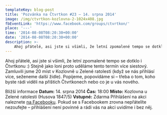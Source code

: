 ```yaml
---
templateKey: blog-post
title: 'Pozvánka na Čtvrtkon #23 – 14. srpna 2014'
image: /img/ctvrtkon-kozlovna-2-1024x408.jpg
fbEventLink: 'https://www.facebook.com/groups/ctvrtkon/'
place: '---'
time: '2014-08-08T08:20:30+00:00'
date: '2014-08-08T08:20:30+00:00'
description: >-
    Ahoj přátelé, asi jste si všimli, že letní zpomalené tempo se dotklo i Čtvrtkonu :) Stejně jako loni proto uděláme tento termín více siestový. Zamluvili jsme 20 míst v Kozlovně u Zelené...
---
```

Ahoj přátelé, asi jste si všimli, že letní zpomalené tempo se dotklo i Čtvrtkonu :) Stejně jako loni proto uděláme tento termín více siestový. Zamluvili jsme 20 míst v Kozlovně u Zelené ratolesti (když se nás přihlásí více, seženeme další židle). Popijeme, popovídáme si – třeba o tom, koho byste rádi viděli na příštích Čtvrtkonech nebo co je u vás nového.

Bližší informace **Datum:** 14. srpna 2014 **Čas:** 18:00 **Místo:** Kozlovna u Zelené ratolesti (Husova 1847/5) **Vstupné:** Zdarma Přihlášení na akci naleznete [na Facebooku](https://www.facebook.com/events/623647507733781/). Pokud se s Facebookem zrovna nepřátelíte nezoufejte – přihlášení není povinné a rádi vás na akci uvidíme i bez něj.